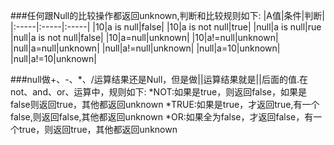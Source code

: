 ###任何跟Null的比较操作都返回unknown,判断和比较规则如下:
|A值|条件|判断|
|:-----|:-----|:-----|
|10|a is null|false|
|10|a is not  null|true|
|null|a is null|rue
|null|a is not  null|false|
|10|a=null|unknown|
|10|a!=null|unknown|
|null|a=null|unknown|
|null|a!=null|unknown|
|null|a=10|unknown|
|null|a!=10|unknown|

###null做+、-、*、/运算结果还是Null，但是做||运算结果就是||后面的值.在not、and、or、运算中，规则如下:
*NOT:如果是true，则返回false，如果是false则返回true，其他都返回unknown
*TRUE:如果是true，才返回true,有一个false,则返回false,其他都返回unknown
*OR:如果全为false，才返回false，有一个true，则返回true，其他都返回unknown
